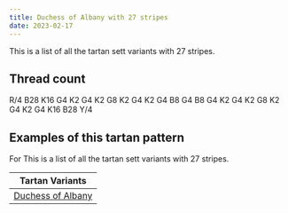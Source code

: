 ```yaml
---
title: Duchess of Albany with 27 stripes
date: 2023-02-17
---
```

This is a list of all the tartan sett variants with 27 stripes.

## Thread count
R/4 B28 K16 G4 K2 G4 K2 G8 K2 G4 K2 G4 B8 G4 B8 G4 K2 G4 K2 G8 K2 G4 K2 G4 K16 B28 Y/4

## Examples of this tartan pattern
For This is a list of all the tartan sett variants with 27 stripes.

| Tartan Variants |
|---------------|
| [Duchess of Albany](/variants/r/4/b28/k16/g4/k2/g4/k2/g8/k2/g4/k2/g4/b8/g4/b8/g4/k2/g4/k2/g8/k2/g4/k2/g4/k16/b28/y/4-b304080-g008000-k000000-rc00000-yf0c000/)||
